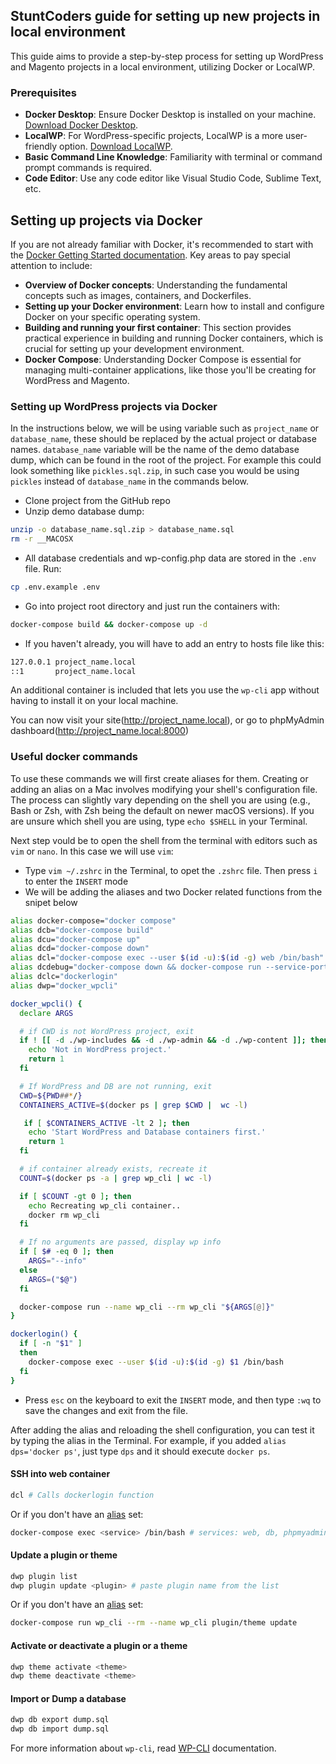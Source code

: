 ## StuntCoders guide for setting up new projects in local environment

This guide aims to provide a step-by-step process for setting up WordPress and Magento projects in a local environment, utilizing Docker or LocalWP.

### Prerequisites

- **Docker Desktop**: Ensure Docker Desktop is installed on your machine. [Download Docker Desktop](https://www.docker.com/products/docker-desktop).
- **LocalWP**: For WordPress-specific projects, LocalWP is a more user-friendly option. [Download LocalWP](https://localwp.com/).
- **Basic Command Line Knowledge**: Familiarity with terminal or command prompt commands is required.
- **Code Editor**: Use any code editor like Visual Studio Code, Sublime Text, etc.

## Setting up projects via Docker

If you are not already familiar with Docker, it's recommended to start with the [Docker Getting Started documentation](https://docs.docker.com/get-started/). Key areas to pay special attention to include:

- **Overview of Docker concepts**: Understanding the fundamental concepts such as images, containers, and Dockerfiles.
- **Setting up your Docker environment**: Learn how to install and configure Docker on your specific operating system.
- **Building and running your first container**: This section provides practical experience in building and running Docker containers, which is crucial for setting up your development environment.
- **Docker Compose**: Understanding Docker Compose is essential for managing multi-container applications, like those you'll be creating for WordPress and Magento.

### Setting up WordPress projects via Docker

In the instructions below, we will be using variable such as `project_name` or `database_name`, these should be replaced by the actual project or database names. `database_name` variable will be the name of the demo database dump, which can be found in the root of the project. For example this could look something like `pickles.sql.zip`, in such case you would be using `pickles` instead of `database_name` in the commands below.

- Clone project from the GitHub repo
- Unzip demo database dump:

```bash
unzip -o database_name.sql.zip > database_name.sql
rm -r __MACOSX
```

- All database credentials and wp-config.php data are stored in the `.env` file. Run:

```bash
cp .env.example .env
```

- Go into project root directory and just run the containers with:

```bash
docker-compose build && docker-compose up -d
```

- If you haven't already, you will have to add an entry to hosts file like this:

```bash
127.0.0.1 project_name.local
::1       project_name.local
```

An additional container is included that lets you use the `wp-cli` app without having to install it on your local machine.

You can now visit your site(http://project_name.local), or go to phpMyAdmin dashboard(http://project_name.local:8000)

### Useful docker commands

To use these commands we will first create aliases for them. Creating or adding an alias on a Mac involves modifying your shell's configuration file. The process can slightly vary depending on the shell you are using (e.g., Bash or Zsh, with Zsh being the default on newer macOS versions). If you are unsure which shell you are using, type `echo $SHELL` in your Terminal.

Next step vould be to open the shell from the terminal with editors such as `vim` or `nano`. In this case we will use `vim`:

- Type `vim ~/.zshrc` in the Terminal, to opet the `.zshrc` file. Then press `i` to enter the `INSERT` mode
- We will be adding the aliases and two Docker related functions from the snipet below

```bash
alias docker-compose="docker compose"
alias dcb="docker-compose build"
alias dcu="docker-compose up"
alias dcd="docker-compose down"
alias dcl="docker-compose exec --user $(id -u):$(id -g) web /bin/bash"
alias dcdebug="docker-compose down && docker-compose run --service-ports web"
alias dclc="dockerlogin"
alias dwp="docker_wpcli"

docker_wpcli() {
  declare ARGS

  # if CWD is not WordPress project, exit
  if ! [[ -d ./wp-includes && -d ./wp-admin && -d ./wp-content ]]; then
    echo 'Not in WordPress project.'
    return 1
  fi

  # If WordPress and DB are not running, exit
  CWD=${PWD##*/}
  CONTAINERS_ACTIVE=$(docker ps | grep $CWD |  wc -l)

   if [ $CONTAINERS_ACTIVE -lt 2 ]; then
    echo 'Start WordPress and Database containers first.'
    return 1
  fi

  # if container already exists, recreate it
  COUNT=$(docker ps -a | grep wp_cli | wc -l)

  if [ $COUNT -gt 0 ]; then
    echo Recreating wp_cli container..
    docker rm wp_cli
  fi

  # If no arguments are passed, display wp info
  if [ $# -eq 0 ]; then
    ARGS="--info"
  else
    ARGS=("$@")
  fi

  docker-compose run --name wp_cli --rm wp_cli "${ARGS[@]}"
}

dockerlogin() {
  if [ -n "$1" ]
  then
    docker-compose exec --user $(id -u):$(id -g) $1 /bin/bash
  fi
}
```

- Press `esc` on the keyboard to exit the `INSERT` mode, and then type `:wq` to save the changes and exit from the file.

After adding the alias and reloading the shell configuration, you can test it by typing the alias in the Terminal. For example, if you added `alias dps='docker ps'`, just type `dps` and it should execute `docker ps`.

#### SSH into web container

```bash
dcl # Calls dockerlogin function
```

Or if you don't have an [alias](https://github.com/stuntcoders/stunt_dev_setup/blob/master/install.sh#L72) set:

```bash
docker-compose exec <service> /bin/bash # services: web, db, phpmyadmin, etc..
```

#### Update a plugin or theme

```bash
dwp plugin list
dwp plugin update <plugin> # paste plugin name from the list

```

Or if you don't have an [alias](https://github.com/stuntcoders/stunt_dev_setup/blob/master/install.sh#L75-L111) set:

```bash
docker-compose run wp_cli --rm --name wp_cli plugin/theme update
```

#### Activate or deactivate a plugin or a theme

```bash
dwp theme activate <theme>
dwp theme deactivate <theme>
```

#### Import or Dump a database

```bash
dwp db export dump.sql
dwp db import dump.sql
```

For more information about `wp-cli`, read [WP-CLI](https://developer.wordpress.org/cli/commands/) documentation.